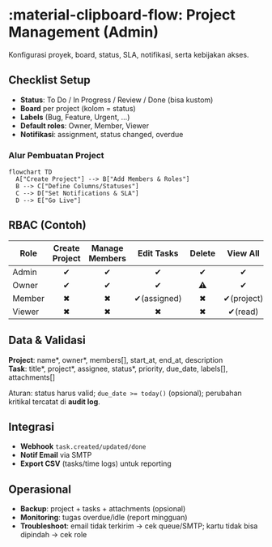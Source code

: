 # :material-clipboard-flow: Project Management (Admin)

Konfigurasi proyek, board, status, SLA, notifikasi, serta kebijakan akses.

## Checklist Setup
- **Status**: To Do / In Progress / Review / Done (bisa kustom)
- **Board** per project (kolom = status)
- **Labels** (Bug, Feature, Urgent, …)
- **Default roles**: Owner, Member, Viewer
- **Notifikasi**: assignment, status changed, overdue

### Alur Pembuatan Project

```mermaid
flowchart TD
  A["Create Project"] --> B["Add Members & Roles"]
  B --> C["Define Columns/Statuses"]
  C --> D["Set Notifications & SLA"]
  D --> E["Go Live"]
```

## RBAC (Contoh)
| Role     | Create Project | Manage Members | Edit Tasks | Delete | View All |
|----------|:--------------:|:--------------:|:----------:|:------:|:--------:|
| Admin    | ✔︎             | ✔︎             | ✔︎         | ✔︎     | ✔︎       |
| Owner    | ✔︎             | ✔︎             | ✔︎         | ⚠︎     | ✔︎       |
| Member   | ✖︎             | ✖︎             | ✔︎(assigned)| ✖︎    | ✔︎(project)|
| Viewer   | ✖︎             | ✖︎             | ✖︎         | ✖︎     | ✔︎(read)  |

## Data & Validasi
**Project**: name*, owner*, members[], start_at, end_at, description  
**Task**: title*, project*, assignee, status*, priority, due_date, labels[], attachments[]

Aturan: status harus valid; `due_date >= today()` (opsional); perubahan kritikal tercatat di **audit log**.

## Integrasi
- **Webhook** `task.created/updated/done`
- **Notif Email** via SMTP
- **Export CSV** (tasks/time logs) untuk reporting

## Operasional
- **Backup**: project + tasks + attachments (opsional)
- **Monitoring**: tugas overdue/idle (report mingguan)
- **Troubleshoot**: email tidak terkirim → cek queue/SMTP; kartu tidak bisa dipindah → cek role
